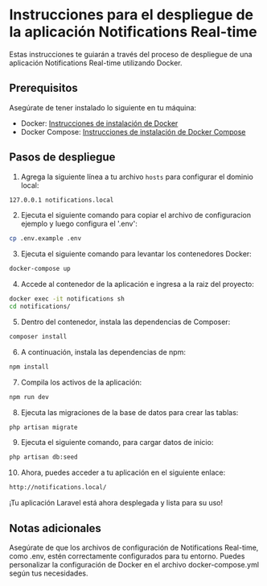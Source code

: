 # Instrucciones para el despliegue de la aplicación Notifications Real-time

Estas instrucciones te guiarán a través del proceso de despliegue de una aplicación Notifications Real-time utilizando Docker.

## Prerequisitos

Asegúrate de tener instalado lo siguiente en tu máquina:

- Docker: [Instrucciones de instalación de Docker](https://docs.docker.com/get-docker/)
- Docker Compose: [Instrucciones de instalación de Docker Compose](https://docs.docker.com/compose/install/)

## Pasos de despliegue

1. Agrega la siguiente línea a tu archivo `hosts` para configurar el dominio local:

```bash
127.0.0.1 notifications.local
```


2. Ejecuta el siguiente comando para copiar el archivo de configuracion ejemplo y luego configura el '.env':

```bash
cp .env.example .env
```


3. Ejecuta el siguiente comando para levantar los contenedores Docker:

```bash
docker-compose up
```


4. Accede al contenedor de la aplicación e ingresa a la raiz del proyecto:

```bash
docker exec -it notifications sh
cd notifications/
```


5. Dentro del contenedor, instala las dependencias de Composer:

```bash
composer install
```


6. A continuación, instala las dependencias de npm:

```bash
npm install
```


7. Compila los activos de la aplicación:

```bash
npm run dev
```


8. Ejecuta las migraciones de la base de datos para crear las tablas:

```bash
php artisan migrate
```


9. Ejecuta el siguiente comando, para cargar datos de inicio:

```bash
php artisan db:seed
```


10. Ahora, puedes acceder a tu aplicación en el siguiente enlace:

```bash
http://notifications.local/
```


¡Tu aplicación Laravel está ahora desplegada y lista para su uso!

## Notas adicionales
Asegúrate de que los archivos de configuración de Notifications Real-time, como .env, estén correctamente configurados para tu entorno.
Puedes personalizar la configuración de Docker en el archivo docker-compose.yml según tus necesidades.